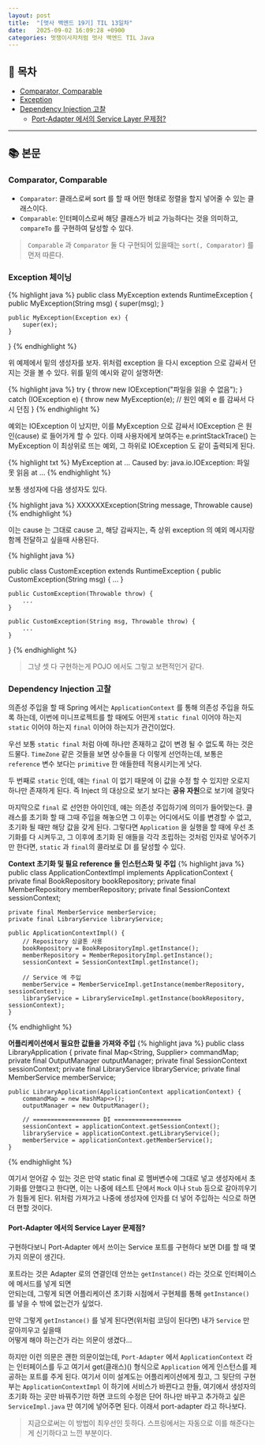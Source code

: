 ```yaml
---
layout: post
title:  "[멋사 백엔드 19기] TIL 13일차"
date:   2025-09-02 16:09:28 +0900
categories: 멋쟁이사자처럼 멋사 백엔드 TIL Java
---
```


<!--more-->

## 📂 목차
- [Comparator, Comparable](#comparator-comparable)
- [Exception](#exception)
- [Dependency Injection 고찰](#dependency-injection-고찰)
    - [Port-Adapter 에서의 Service Layer 문제점?](#port-adapter-에서의-service-layer-문제점)

---

## 📚 본문

### Comparator, Comparable

- `Comparator`: 클래스로써 sort 를 할 때 어떤 형태로 정렬을 할지 넣어줄 수 있는 클래스이다.
- `Comparable`: 인터페이스로써 해당 클래스가 비교 가능하다는 것을 의미하고, `compareTo` 를 구현하여 달성할 수 있다.

> `Comparable` 과 `Comparator` 둘 다 구현되어 있을때는 `sort(, Comparator)` 를 먼저 따른다.

### Exception 체이닝

{% highlight java %}
public class MyException extends RuntimeException {
    public MyException(String msg) {
        super(msg);
    }

    public MyException(Exception ex) {
        super(ex);
    }
}
{% endhighlight %}

위 예제에서 밑의 생성자를 보자. 위처럼 exception 을 다시 exception 으로 감싸서 던지는 것을 볼 수 있다. 위를 밑의 예시와 같이 설명하면:

{% highlight java %}
try {
    throw new IOException("파일을 읽을 수 없음");
} catch (IOException e) {
    throw new MyException(e); // 원인 예외 e 를 감싸서 다시 던짐
}
{% endhighlight %}

예외는 IOException 이 났지만, 이를 MyException 으로 감싸서 IOException 은 원인(cause) 로 들어가게 할 수 있다. 이때 사용자에게 보여주는 e.printStackTrace() 는 MyException 이 최상위로 뜨는 예외, 그 하위로 IOException 도 같이 출력되게 된다.

{% highlight txt %}
MyException
    at ...
Caused by: java.io.IOException: 파일 못 읽음
    at ...
{% endhighlight %}

보통 생성자에 다음 생성자도 있다.

{% highlight java %}
XXXXXXException(String message, Throwable cause)
{% endhighlight %}

이는 cause 는 그대로 cause 고, 해당 감싸지는, 즉 상위 exception 의 예외 메시지랑 함께 전달하고 싶을때 사용된다.

{% highlight java %}

public class CustomException extends RuntimeException {
    public CustomException(String msg) {
        ...
    }

    public CustomException(Throwable throw) {
        ...
    }

    public CustomException(String msg, Throwable throw) {
        ...
    }
}
{% endhighlight %}

> 그냥 셋 다 구현하는게 POJO 에서도 그렇고 보편적인거 같다.

### Dependency Injection 고찰

의존성 주입을 할 때 Spring 에서는 `ApplicationContext` 를 통해 의존성 주입을 하도록 하는데, 이번에 미니프로젝트를 할 때에도 어떤게 `static final` 이어야 하는지 `static` 이어야 하는지 `final` 이어야 하는지가 관건이었다.

우선 보통 `static final` 처럼 아예 하나만 존재하고 값이 변경 될 수 없도록 하는 것은 드물다. `TimeZone` 같은 것들을 보면 상수들을 다 이렇게 선언하는데, 보통은 `reference` 변수 보다는 `primitive` 한 애들한테 적용시키는게 낫다.

두 번째로 `static` 인데, 얘는 `final` 이 없기 때문에 이 값을 수정 할 수 있지만 오로지 하나만 존재하게 된다. 즉 Inject 의 대상으로 보기 보다는 **공유 자원**으로 보기에 걸맞다

마지막으로 `final` 로 선언한 아이인데, 얘는 의존성 주입하기에 의미가 들어맞는다. 클래스를 초기화 할 때 그때 주입을 해놓으면 그 이후는 어디에서도 이를 변경할 수 없고, 초기화 될 때만 해당 값을 갖게 된다. 그렇다면 `Application` 을 실행을 할 때에 우선 초기화를 다 시켜두고, 그 이후에 초기화 된 애들을 각각 조립하는 것처럼 인자로 넣어주기만 한다면, `static` 과 `final`의 콜라보로 DI 를 달성할 수 있다.


**Context 초기화 및 필요 reference 들 인스턴스화 및 주입**
{% highlight java %}
public class ApplicationContextImpl implements ApplicationContext {
    private final BookRepository bookRepository;
    private final MemberRepository memberRepository;
    private final SessionContext sessionContext;

    private final MemberService memberService;
    private final LibraryService libraryService;

    public ApplicationContextImpl() {
        // Repository 싱글톤 사용
        bookRepository = BookRepositoryImpl.getInstance();
        memberRepository = MemberRepositoryImpl.getInstance();
        sessionContext = SessionContextImpl.getInstance();

        // Service 에 주입
        memberService = MemberServiceImpl.getInstance(memberRepository, sessionContext);
        libraryService = LibraryServiceImpl.getInstance(bookRepository, sessionContext);
    }
{% endhighlight %}

**어플리케이션에서 필요한 값들을 가져와 주입**
{% highlight java %}
public class LibraryApplication {
    private final Map<String, Supplier<String>> commandMap;
    private final OutputManager outputManager;
    private final SessionContext sessionContext;
    private final LibraryService libraryService;
    private final MemberService memberService;

    public LibraryApplication(ApplicationContext applicationContext) {
        commandMap = new HashMap<>();
        outputManager = new OutputManager();

        // =================== DI ===================
        sessionContext = applicationContext.getSessionContext();
        libraryService = applicationContext.getLibraryService();
        memberService = applicationContext.getMemberService();
    }
{% endhighlight %}

여기서 얻어갈 수 있는 것은 만약 static final 로 멤버변수에 그대로 넣고 생성자에서 초기화를 안했다고 한다면, 이는 나중에 테스트 단에서 `Mock` 이나 `Stub` 등으로 갈아끼우기가 힘들게 된다. 위처럼 가져가고 나중에 생성자에 인자를 더 넣어 주입하는 식으로 하면 더 편할 것이다.

#### Port-Adapter 에서의 Service Layer 문제점?

구현하다보니 Port-Adapter 에서 쓰이는 Service 포트를 구현하다 보면 DI를 할 때 몇 가지 의문이 생긴다.

포트라는 것은 Adapter 로의 연결인데 안쓰는 `getInstance()` 라는 것으로 인터페이스에 메서드를 넣게 되면  
안되는데, 그렇게 되면 어플리케이션 초기화 시점에서 구현체를 통해 `getInstance()` 를 넣을 수 밖에 없는건가 싶었다.

만약 그렇게 `getInstance()` 를 넣게 된다면(위처럼 코딩이 된다면) 내가 `Service` 만 갈아끼우고 싶을때  
어떻게 해야 하는건가 라는 의문이 생겼다...

하지만 이런 의문은 괜한 의문이었는데, `Port-Adapter` 에서 `ApplicationContext` 라는 인터페이스를 두고 여기서 get(클래스)() 형식으로 `Application` 에게 인스턴스를 제공하는 포트를 주게 된다. 여기서 이미 설계도는 어플리케이션에게 줬고, 그 뒷단의 구현부는 `ApplicationContextImpl` 이 하기에 서비스가 바뀐다고 한들, 여기에서 생성자의 초기화 하는 곳만 바꿔주기만 하면 코드의 수정은 단어 하나만 바꾸고 추가하고 싶은 `ServiceImpl.java` 만 여기에 넣어주면 된다. 이래서 port-adapter 라고 하나보다.

> 지금으로써는 이 방법이 최우선인 듯하다. 스프링에서는 자동으로 이를 해준다는게 신기하다고 느낀 부분이다.
